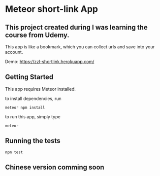 # Meteor short-link App

## This project created during I was learning the course from Udemy.

This app is like a bookmark, which you can collect urls and save into your account.

Demo: https://zzl-shortlink.herokuapp.com/

## Getting Started

This app requires Meteor installed.

to install dependencies, run

```
meteor npm install
```

to run this app, simply type

```
meteor
```

## Running the tests

```
npm test
```

## Chinese version comming soon
